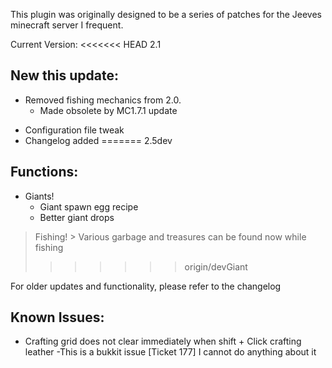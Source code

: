 This plugin was originally designed to be a series of patches for the Jeeves
minecraft server I frequent.


Current Version:
<<<<<<< HEAD
2.1

New this update:
----------------
- Removed fishing mechanics from 2.0.
	- Made obsolete by MC1.7.1 update

+ Configuration file tweak
+ Changelog added
=======
2.5dev

Functions:
----------
+ Giants!
	+ Giant spawn egg recipe
	+ Better giant drops

> Fishing!
	> Various garbage and treasures can be found now while fishing
>>>>>>> origin/devGiant

For older updates and functionality, please refer to the changelog

Known Issues:
-------------
 - Crafting grid does not clear immediately when shift + Click crafting leather
	-This is a bukkit issue [Ticket 177] I cannot do anything about it
